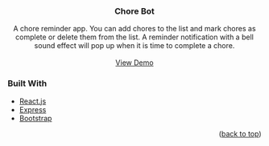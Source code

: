 <div id="top"></div>

<h3 align="center">Chore Bot</h3>

  <p align="center">
    A chore reminder app. You can add chores to the list and mark chores as complete or delete them from the list. A reminder notification with a bell sound effect will pop up when it is time to complete a chore.
    <br />
    <br />
    <a href="https://react-chore-bot.herokuapp.com/">View Demo</a>
  </p>
</div>

### Built With

* [React.js](https://reactjs.org/)
* [Express](https://expressjs.com/)
* [Bootstrap](https://getbootstrap.com/)

<p align="right">(<a href="#top">back to top</a>)</p>
